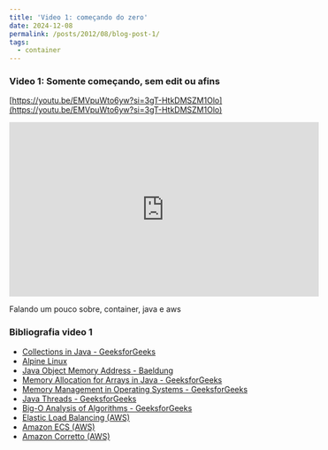 ```yaml
---
title: 'Video 1: começando do zero'
date: 2024-12-08
permalink: /posts/2012/08/blog-post-1/
tags:
  - container
---
```



### Video 1: Somente começando, sem edit ou afins


 [https://youtu.be/EMVpuWto6yw?si=3gT-HtkDMSZM1Olo](https://youtu.be/EMVpuWto6yw?si=3gT-HtkDMSZM1Olo)

<iframe width="560" height="315" src="https://www.youtube.com/embed/EMVpuWto6yw?si=3gT-HtkDMSZM1Olo" frameborder="0" allowfullscreen></iframe>


Falando um pouco sobre, container, java e aws


### Bibliografia video 1
- [Collections in Java - GeeksforGeeks](https://www.geeksforgeeks.org/collections-in-java-2/)
- [Alpine Linux](https://alpinelinux.org/)
- [Java Object Memory Address - Baeldung](https://www.baeldung.com/java-object-memory-address)
- [Memory Allocation for Arrays in Java - GeeksforGeeks](https://www.geeksforgeeks.org/where-is-the-memory-allocated-for-arrays-in-java/)
- [Memory Management in Operating Systems - GeeksforGeeks](https://www.geeksforgeeks.org/memory-management-in-operating-system/)
- [Java Threads - GeeksforGeeks](https://www.geeksforgeeks.org/java-threads/)
- [Big-O Analysis of Algorithms - GeeksforGeeks](https://www.geeksforgeeks.org/analysis-algorithms-big-o-analysis/)
- [Elastic Load Balancing (AWS)](https://aws.amazon.com/pt/elasticloadbalancing/)
- [Amazon ECS (AWS)](https://aws.amazon.com/ecs/)
- [Amazon Corretto (AWS)](https://aws.amazon.com/pt/corretto)